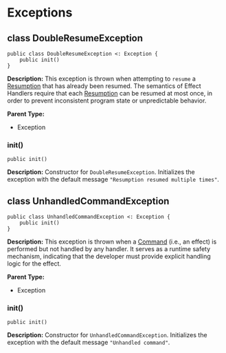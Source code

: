 # Exceptions

## class DoubleResumeException

```cangjie
public class DoubleResumeException <: Exception {
    public init()
}
```

**Description:** This exception is thrown when attempting to `resume` a [Resumption](./effect_package_classes.md#class-resumptionres-ret) that has already been resumed. The semantics of Effect Handlers require that each [Resumption](./effect_package_classes.md#class-resumptionres-ret) can be resumed at most once, in order to prevent inconsistent program state or unpredictable behavior.

**Parent Type:**

- Exception

### init()

```cangjie
public init()
```

**Description:** Constructor for `DoubleResumeException`. Initializes the exception with the default message `"Resumption resumed multiple times"`.

## class UnhandledCommandException

```cangjie
public class UnhandledCommandException <: Exception {
    public init()
}
```

**Description:** This exception is thrown when a [Command](./effect_package_classes.md#class-commandres) (i.e., an effect) is performed but not handled by any handler. It serves as a runtime safety mechanism, indicating that the developer must provide explicit handling logic for the effect.

**Parent Type:**

- Exception

### init()

```cangjie
public init()
```

**Description:** Constructor for `UnhandledCommandException`. Initializes the exception with the default message `"Unhandled command"`.
